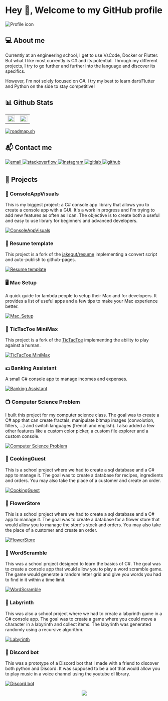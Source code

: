 # Hey 👋, Welcome to my GitHub profile

![Profile icon](ressources/profile_logo.png)
  
## 💻 About me

Currently at an engineering school, I get to use VsCode, Docker or Flutter. But what I like most currently is C# and its potential.
Through my different projects, I try to go further and further into the language and discover its specifics.

However, I'm not solely focused on C#. I try my best to learn dart/Flutter and Python on the side to stay competitive!  
  
## 📊 Github Stats

<table>
    <tr>
        <td valign="top" width="50%">
            <img src="https://github-readme-stats.vercel.app/api?username=MorganKryze&show_icons=true&count_private=true&hide_border=true" align="left" style="width: 100%" />
        </td>
        <td valign="top" width="50%">
            <img src="https://github-readme-stats.vercel.app/api/top-langs/?username=MorganKryze&hide_border=true&layout=compact" align="left" style="width: 100%" />
        </td>
    </tr>
</table>  

[![roadmap.sh](https://api.roadmap.sh/v1-badge/wide/64e8b055b128dce3cb755b76?variant=light&roadmaps=flutter%2Cpython%2Csql%2Cdocker)](https://roadmap.sh)

## 📬 Contact me

<a href="mailto:morgan@kodelab.fr" target="_blank">
    <img src="https://img.shields.io/badge/email-%23D14836.svg?&style=for-the-badge&logo=gmail&logoColor=white" alt="email" style="margin-bottom: 5px;" />
</a>

<a href="https://stackoverflow.com/users/MorganK" target="_blank">
    <img src=https://img.shields.io/badge/stackoverflow-%23F28032.svg?&style=for-the-badge&logo=stackoverflow&logoColor=white alt=stackoverflow style="margin-bottom: 5px;" />
</a>

<a href="https://instagram.com/morgan.krz" target="_blank">
    <img src=https://img.shields.io/badge/instagram-%23000000.svg?&style=for-the-badge&logo=instagram&logoColor=white alt=instagram style="margin-bottom: 5px;" />
</a>

<a href="https://gitlab.com/MorganKryze" target="_blank">
    <img src=https://img.shields.io/badge/gitlab-330F63.svg?&style=for-the-badge&logo=gitlab&logoColor=white alt=gitlab style="margin-bottom: 5px;" />
</a>

<a href="https://github.com/MorganKryze" target="_blank">
    <img src=https://img.shields.io/badge/github-%2324292e.svg?&style=for-the-badge&logo=github&logoColor=white alt=github style="margin-bottom: 5px;" />
</a>

## 📁 Projects

### 🌄 ConsoleAppVisuals

This is my biggest project: a C# console app library that allows you to create a console app with a GUI. It's a work in progress and I'm trying to add new features as often as I can. The objective is to create both a useful and easy to use library for beginners and advanced developers.

[![ConsoleAppVisuals](ressources/presentation.gif)](https://github.com/MorganKryze/ConsoleAppVisuals)

### 📃 Resume template

This project is a fork of the [jakegut/resume](https://github.com/jakegut/resume) implementing a convert script and auto-publish to github-pages.

[![Resume template](ressources/resume.jpg)](https://github.com/MorganKryze/Resume-LaTeX)

### 🖥️ Mac Setup

A quick guide for lambda people to setup their Mac and for developers. It provides a list of useful apps and a few tips to make your Mac experience better.

[![Mac_Setup](ressources/setup.png)](https://github.com/MorganKryze/Mac_Setup)

### 📝 TicTacToe MiniMax

This project is a fork of the [TicTacToe](https://github.com/Cledersonbc/tic-tac-toe-minimax) implementing the ability to play against a human.

[![TicTacToe MiniMax](ressources/minimax.png)](https://github.com/MorganKryze/tic-tac-toe-minimax)

### 💵 Banking Assistant

A small C# console app to manage incomes and expenses.

[![Banking Assistant](ressources/bank.png)](https://github.com/MorganKryze/BankingAssistant)

### 📺 Computer Science Problem

I built this project for my computer science class. The goal was to create a C# app that can create fractals, manipulate bitmap images (convolution, filters, ...) and switch languages (french and english). I also added a few other features like a custom color picker, a custom file explorer and a custom console.

[![Computer Science Problem](ressources/csp.png)](https://github.com/MorganKryze/Computer_Science_Problem)

### 🥣 CookingGuest

This is a school project where we had to create a sql database and a C# app to manage it. The goal was to create a database for recipes, ingredients and orders. You may also take the place of a customer and create an order.

[![CookingGuest](ressources/cookinguest.png)](https://github.com/MorganKryze/CookinGuest)

### 🌹 FlowerStore

This is a school project where we had to create a sql database and a C# app to manage it. The goal was to create a database for a flower store that would allow you to manage the store's stock and orders. You may also take the place of a customer and create an order.

[![FlowerStore](ressources/flowers.png)](https://github.com/MorganKryze/MDD_FlowerStore)

### 📃 WordScramble

This was a school project designed to learn the basics of C#. The goal was to create a console app that would allow you to play a word scramble game. The game would generate a random letter grid and give you words you had to find in it within a time limit.

[![WordScramble](ressources/word_scramble.png)](https://github.com/MorganKryze/WordScramble)

### 📜 Labyrinth

This was also a school project where we had to create a labyrinth game in a C# console app. The goal was to create a game where you could move a character in a labyrinth and collect items. The labyrinth was generated randomly using a recursive algorithm.

[![Labyrinth](ressources/labyrinth.png)](https://github.com/MorganKryze/Labyrinth)

### 🤖 Discord bot

This was a prototype of a Discord bot that I made with a friend to discover both python and Discord. It was supposed to be a bot that would allow you to play music in a voice channel using the youtube dl library.

[![Discord bot](ressources/discord_logo.jpg)](https://github.com/MorganKryze/Bot_discord)

<div align="center">
    <img src="https://komarev.com/ghpvc/?username=MorganKryze&&style=flat-square" align="center" />
</div>  
